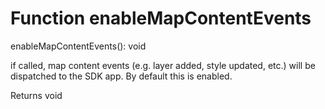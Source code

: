 # Function enableMapContentEvents

enableMapContentEvents(): void

if called, map content events (e.g. layer added, style updated, etc.) will be dispatched to the SDK app. By default this is enabled.

Returns void